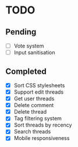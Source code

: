 # TODO

## Pending

- [ ] Vote system
- [ ] Input sanitisation

## Completed

- [X] Sort CSS stylesheets
- [X] Support edit threads
- [X] Get user threads
- [X] Delete comment
- [X] Delete thread
- [X] Tag filtering system
- [X] Sort threads by recency
- [X] Search threads
- [X] Mobile responsiveness
